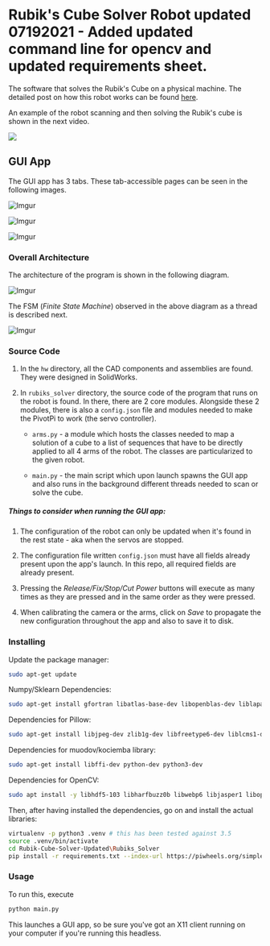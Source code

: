 # Rubik's Cube Solver Robot updated 07192021 - Added updated command line for opencv and updated requirements sheet.
The software that solves the Rubik's Cube on a physical machine.
The detailed post on how this robot works can be found [here](https://www.robertlucian.com/2019/07/06/rubiks-cube-solver-robot/).

An example of the robot scanning and then solving the Rubik's cube is shown in the next video.

[![](https://img.youtube.com/vi/GnsUHpGSF7Y/0.jpg)](https://www.youtube.com/watch?v=GnsUHpGSF7Y)

## GUI App

The GUI app has 3 tabs. These tab-accessible pages can be seen in the following images.

![Imgur](https://i.imgur.com/KhlXPts.png)

![Imgur](https://i.imgur.com/K8V70SQ.png)

![Imgur](https://i.imgur.com/kiGKdsw.png)

### Overall Architecture

The architecture of the program is shown in the following diagram.

![Imgur](https://i.imgur.com/7xYaAOD.png)

The FSM (*Finite State Machine*) observed in the above diagram as a thread is described next.

![Imgur](https://i.imgur.com/tNn3mIl.png)

### Source Code

1. In the `hw` directory, all the CAD components and assemblies are found. They were designed in SolidWorks.

1. In `rubiks_solver` directory, the source code of the program that runs on the robot is found. In there, there are 2 core modules. Alongside these 2 modules, there is also a `config.json` file and modules needed to make the PivotPi to work (the servo controller).

    * `arms.py` - a module which hosts the classes needed to map a solution of a cube to a list of sequences that have to be directly applied to all 4 arms of the robot. The classes are particularized to the given robot.

    * `main.py` - the main script which upon launch spawns the GUI app and also runs in the background different threads needed to scan or solve the cube.

##### Things to consider when running the GUI app:

1. The configuration of the robot can only be updated when it's found in the rest state - aka when the servos are stopped.

1. The configuration file written `config.json` must have all fields already present upon the app's launch. In this repo, all required fields are already present.

1. Pressing the *Release/Fix/Stop/Cut Power* buttons will execute as many times as they are pressed and in the same order as they were pressed.

1. When calibrating the camera or the arms, click on *Save* to propagate the new configuration throughout the app and also to save it to disk.

### Installing

Update the package manager:
```bash
sudo apt-get update
```

Numpy/Sklearn Dependencies:
```bash
sudo apt-get install gfortran libatlas-base-dev libopenblas-dev liblapack-dev
```

Dependencies for Pillow:
```bash
sudo apt-get install libjpeg-dev zlib1g-dev libfreetype6-dev liblcms1-dev libopenjp2-7 libtiff5 -y
```

Dependencies for muodov/kociemba library:
```bash
sudo apt-get install libffi-dev python-dev python3-dev
```

Dependencies for OpenCV:
```bash
sudo apt install -y libhdf5-103 libharfbuzz0b libwebp6 libjasper1 libopenexr23 libgstreamer1.0-0 libatlas-base-dev libgtk-3-0 libqtgui4 libqt4-test libilmbase23 libavcodec-extra58 libavformat58 libswscale5  libjpeg8-dev zlib1g-dev libffi-dev libopenjp2-7-dev libtiff5

```

Then, after having installed the dependencies, go on and install the actual libraries:
```bash
virtualenv -p python3 .venv # this has been tested against 3.5
source .venv/bin/activate
cd Rubik-Cube-Solver-Updated\Rubiks_Solver
pip install -r requirements.txt --index-url https://piwheels.org/simple --extra-index-url https://pypi.org/simple
```

### Usage

To run this, execute
```bash
python main.py
```

This launches a GUI app, so be sure you've got an X11 client running on your computer if you're running this headless.
